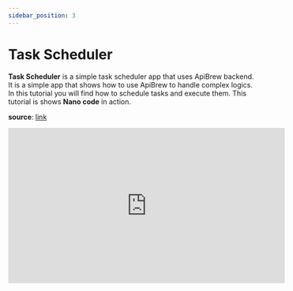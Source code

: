 ```yaml
---
sidebar_position: 3
---
```


# Task Scheduler

**Task Scheduler** is a simple task scheduler app that uses ApiBrew backend. It is a simple app that shows how to use ApiBrew to handle complex logics. In this tutorial you will find how to schedule tasks and execute them. This tutorial is shows **Nano code** in action.

**source**: [link](https://github.com/apibrew/tutorials/tree/main/task-scheduler)

<iframe width="560" height="315" src="https://www.youtube.com/embed/B7mAH-h3CPM?si=YwD5tH2PCDElCrqE" title="YouTube video player" frameborder="0" allow="accelerometer; autoplay; clipboard-write; encrypted-media; gyroscope; picture-in-picture; web-share" allowfullscreen></iframe>

